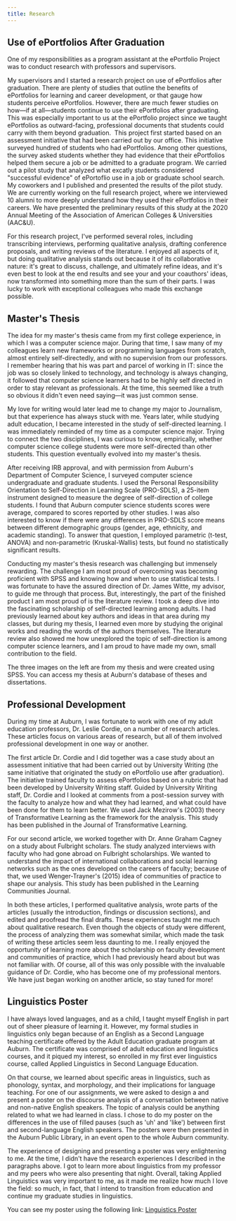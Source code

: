 ```yaml
---
title: Research
---
```


## Use of ePortfolios After Graduation

One of my responsibilities as a program assistant at the ePortfolio Project was to conduct research with professors and supervisors.

My supervisors and I started a research project on use of ePortfolios after graduation. There are plenty of studies that outline the benefits of ePortfolios for learning and career development, or that gauge how students perceive ePortfolios. However, there are much fewer studies on how—if at all—students continue to use their ePortfolios after graduating. This was especially important to us at the ePortfolio project since we taught ePortfolios as outward-facing, professional documents that students could carry with them beyond graduation.
​
This project first started based on an assessment initiative that had been carried out by our office. This initiative surveyed hundred of students who had ePortfolios. Among other questions, the survey asked students whether they had evidence that their ePortfolios helped them secure a job or be admitted to a graduate program. We carried out a pilot study that analyzed what excatly students considered "successful evidence" of ePortoflio use in a job or graduate school search. My coworkers and I published and presented the results of the pilot study. We are currently working on the full research project, where we interviewed 10 alumni to more deeply understand how they used their ePortfolios in their careers. We have presented the preliminary results of this study at the 2020 Annual Meeting of the Association of American Colleges & Universities (AAC&U).

For this research project, I've performed several roles, including transcribing  interviews, performing qualitative analysis, drafting conference proposals, and writing reviews of the literature. I enjoyed all aspects of it, but doing qualitative analysis stands out because it of its collaborative nature: it's great to discuss, challenge, and ultimately refine ideas, and it's even best to look at the end results and see your and your coauthors' ideas, now transformed into something more than the sum of their parts. I was lucky to work with exceptional colleagues who made this exchange possible.

## Master's Thesis

The idea for my master's thesis came from my first college experience, in which I was a computer science major. During that time, I saw many of my colleagues learn  new frameworks or programming languages from scratch, almost entirely self-directedly, and with no supervision from our professors. I remember hearing that his was part and parcel of working in IT: since the job was so closely linked to technology, and technology is always changing, it followed that computer science learners had to be highly self directed in order to stay relevant as professionals. At the time, this seemed like a truth so obvious it didn't even need saying—it was just common sense.

My love for writing would later lead me to change my major to Journalism, but that experience has always stuck with me. Years later, while studying adult education, I became interested in the study of self-directed learning. I was immediately reminded of my time as a computer science major. Trying to connect the two disciplines, I was curious to know, empirically, whether computer science college students were more self-directed than other students. This question eventually evolved into my master's thesis.

After receiving IRB approval, and with permission from Auburn's Department of Computer Science, I surveyed computer science undergraduate and graduate students. I used the Personal Responsibility Orientation to Self-Direction in Learning Scale (PRO-SDLS), a 25-item instrument designed to measure the degree of self-direction of college students. I found that Auburn computer science students scores were average, compared to scores reported by other studies. I was also interested to know if there were any differences in PRO-SDLS score means between different demographic groups (gender, age, ethnicity, and academic standing). To answer that question, I employed parametric (t-test, ANOVA) and non-parametric (Kruskal-Wallis) tests, but found no statistically significant results.

Conducting my master's thesis research was challenging but immensely rewarding. The challenge I am most proud of overcoming was becoming proficient with SPSS and knowing how and when to use statistical tests. I was fortunate to have the assured direction of Dr. James Witte, my advisor, to guide me through that process. But, interestingly, the part of the finished product I am most proud of is the literature review. I took a deep dive into the fascinating scholarship of self-directed learning among adults. I had previously learned about key authors and ideas in that area during my classes, but during my thesis, I learned even more by studying the original works and reading the words of the authors themselves. The literature review also showed me how unexplored the topic of self-direction is among computer science learners, and I am proud to have made my own, small contribution to the field.

The three images on the left are from my thesis and were created using SPSS. You can access my thesis at Auburn's database of theses and dissertations.

## Professional Development

During my time at Auburn, I was fortunate to work with one of my adult education professors, Dr. Leslie Cordie, on a number of research articles. These articles focus on various areas of research, but all of them involved professional development in one way or another.

The first article Dr. Cordie and I did together was a case study about an assessment initiative that had been carried out by University Writing (the same initiative that originated the study on ePortfolio use after graduation). The initiative trained faculty to assess ePortfolios based on a rubric that had been developed by University Writing staff. Guided by University Writing staff, Dr. Cordie and I looked at comments from a post-session survey with the faculty to analyze how and what they had learned, and what could have been done for them to learn better. We used Jack Mezirow's (2003) theory of Transformative Learning as the framework for the analysis. This study has been published in the Journal of Transformative Learning.

For our second article, we worked together with Dr. Anne Graham Cagney on a study about Fulbright scholars. The study analyzed interviews with faculty who had gone abroad on Fulbright scholarships. We wanted to understand the impact of international collaborations and social learning networks such as the ones developed on the careers of faculty; because of that, we used Wenger-Trayner's (2015)  idea of communities of practice to shape our analysis. This study has been published in the Learning Communities Journal.

In both these articles, I performed qualitative analysis, wrote parts of the articles (usually the introduction, findings or discussion sections), and edited and proofread the final drafts. These experiences taught me much about qualitative research. Even though the objects of study were different, the process of analyzing them was somewhat similar, which made the task of writing these articles seem less daunting to me. I really enjoyed the opportunity of learning more about the scholarship on faculty development and communities of practice, which I had previously heard about but was not familiar with. Of course, all of this was only possible with the invaluable guidance of Dr. Cordie, who has become one of my professional mentors. We have just began working on another article, so stay tuned for more!

## Linguistics Poster

I have always loved languages, and as a child, I taught myself English in part out of sheer pleasure of learning it. However, my formal studies in linguistics only began because of an English as a Second Language teaching certificate offered by the Adult Education graduate program at Auburn. The certificate was comprised of adult education and linguistics courses, and it piqued my interest, so enrolled in my first ever linguistics course, called Applied Linguistics in Second Language Education.

On that course, we learned about specific areas in linguistics, such as phonology, syntax,  and morphology, and their implications for language teaching. For one of our assignments, we were asked to design a and present a poster on the discourse analysis of a conversation between native and non-native English speakers. The topic of analysis could be anything related to what we had learned in class. I chose to do my poster on the differences in the use of filled pauses (such as 'uh' and 'like') between first and second-language English speakers. The posters were then presented in the Auburn Public Library, in an event open to the whole Auburn community.

The experience of designing and presenting a poster was very enlightening to me. At the time, I didn't have the research experiences I described in the paragraphs above. I got to learn more about linguistics from my professor and my peers who were also presenting that night. Overall, taking Applied Linguistics was very important to me, as it made me realize how much I love the field: so much, in fact, that I intend to transition from education and continue my graduate studies in linguistics.

You can see my poster using the following link: [Linguistics Poster](https://7437c9c6-f27e-4a66-b957-7ee9692060b0.filesusr.com/ugd/f98d14_225cb4d92dec4a64b8c8a99e616d1300.pdf)